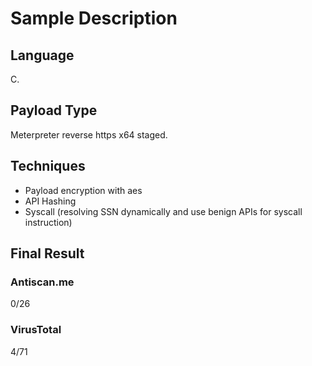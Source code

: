 # Sample Description

## Language

C.

## Payload Type

Meterpreter reverse https x64 staged.

## Techniques

* Payload encryption with aes
* API Hashing
* Syscall (resolving SSN dynamically and use benign APIs for syscall instruction)

## Final Result

### Antiscan.me

0/26

### VirusTotal

4/71
